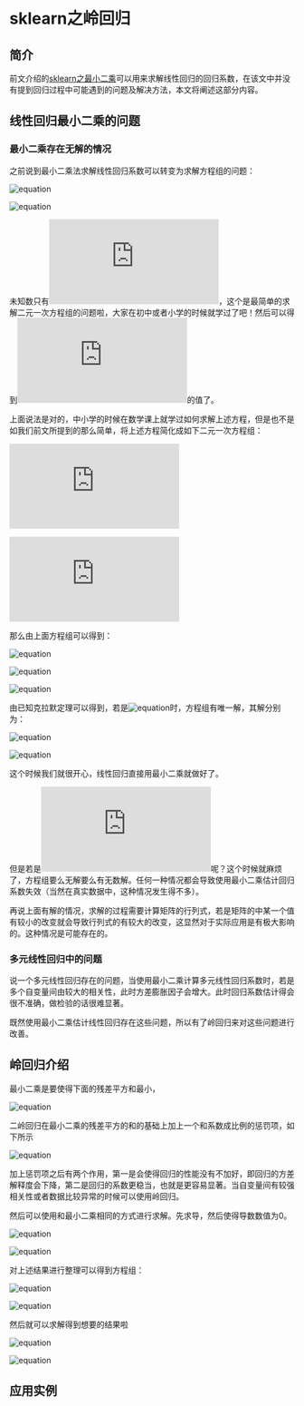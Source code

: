 # sklearn之岭回归

## 简介

前文介绍的[sklearn之最小二乘](https://github.com/NGSHotpot/sklearn/blob/master/sklearn%E4%B9%8B%E6%9C%80%E5%B0%8F%E4%BA%8C%E4%B9%98.md)可以用来求解线性回归的回归系数，在该文中并没有提到回归过程中可能遇到的问题及解决方法，本文将阐述这部分内容。


## 线性回归最小二乘的问题

### 最小二乘存在无解的情况

之前说到最小二乘法求解线性回归系数可以转变为求解方程组的问题：

![equation](http://latex.codecogs.com/gif.latex?na_0+\sum_{i=1}^{n}{x_ia_1}-\sum_{i=1}^{n}{y_i}=0)

![equation](http://latex.codecogs.com/gif.latex?a_0\sum_{i=1}^{n}{x_i}+\sum_{i=1}^{n}{x_i^2}-\sum_{i=1}^{n}{x_iy_i}=0)

未知数只有![equation](http://latex.codecogs.com/gif.latex?a_0,a_1)，这个是最简单的求解二元一次方程组的问题啦，大家在初中或者小学的时候就学过了吧！然后可以得到![equation](http://latex.codecogs.com/gif.latex?a_0,a_1)的值了。

上面说法是对的，中小学的时候在数学课上就学过如何求解上述方程，但是也不是如我们前文所提到的那么简单，将上述方程简化成如下二元一次方程组：

![equation](http://latex.codecogs.com/gif.latex?a_1x+b_1y=c_1)

![equation](http://latex.codecogs.com/gif.latex?a_2x+b_2y=c_2)

那么由上面方程组可以得到：


![equation](http://latex.codecogs.com/gif.latex?D=\begin{vmatrix}a_1&b_1\\\\a_2&b_2\end{vmatrix})

![equation](http://latex.codecogs.com/gif.latex?D_x=\begin{vmatrix}c_1&b_1\\\\c_2&b_2\end{vmatrix})

![equation](http://latex.codecogs.com/gif.latex?D_y=\begin{vmatrix}a_1&c_1\\\\a_2&c_2\end{vmatrix})

由已知克拉默定理可以得到，若是![equation](http://latex.codecogs.com/gif.latex?D\ne0)时，方程组有唯一解，其解分别为：

![equation](http://latex.codecogs.com/gif.latex?x=\frac{D_x}{D})

![equation](http://latex.codecogs.com/gif.latex?y=\frac{D_y}{D})

这个时候我们就很开心，线性回归直接用最小二乘就做好了。

但是若是![equation](http://latex.codecogs.com/gif.latex?D=0)呢？这个时候就麻烦了，方程组要么无解要么有无数解。任何一种情况都会导致使用最小二乘估计回归系数失效（当然在真实数据中，这种情况发生得不多）。

再说上面有解的情况，求解的过程需要计算矩阵的行列式，若是矩阵的中某一个值有较小的改变就会导致行列式的有较大的改变，这显然对于实际应用是有极大影响的。这种情况是可能存在的。


### 多元线性回归中的问题

说一个多元线性回归存在的问题，当使用最小二乘计算多元线性回归系数时，若是多个自变量间由较大的相关性，此时方差膨胀因子会增大。此时回归系数估计得会很不准确，做检验的话很难显著。

既然使用最小二乘估计线性回归存在这些问题，所以有了岭回归来对这些问题进行改善。

## 岭回归介绍

最小二乘是要使得下面的残差平方和最小，

![equation](http://latex.codecogs.com/gif.latex?\sum_{i=1}^{n}{\epsilon_{i}^{2}=\sum_{i=1}^{n}{\Vert\hat{Y_i}-Y_i\Vert_{2}^{2}})

二岭回归在最小二乘的残差平方的和的基础上加上一个和系数成比例的惩罚项，如下所示

![equation](http://latex.codecogs.com/gif.latex?\sum_{i=1}^{n}{\epsilon_{i}^{2}=\sum_{i=1}^{n}{\Vert\hat{Y_i}-Y_i\Vert_{2}^{2}}+\sum_{i=1}^{p}{\alpha\Vert{a_i}\Vert^{2}})

加上惩罚项之后有两个作用，第一是会使得回归的性能没有不加好，即回归的方差解释度会下降，第二是回归的系数更稳当，也就是更容易显著。当自变量间有较强相关性或者数据比较异常的时候可以使用岭回归。

然后可以使用和最小二乘相同的方式进行求解。先求导，然后使得导数数值为0。

![equation](http://latex.codecogs.com/gif.latex?\frac{dy}{da_0}=2na_0+2\sum_{i=1}^{n}{x_ia_1}-2\sum_{i=1}^{n}{y_i}+2\alpha{a_0}=0)

![equation](http://latex.codecogs.com/gif.latex?\frac{dy}{da_1}=2a_0\sum_{i=1}^{n}{x_i}+2\sum_{i=1}^{n}{x_i^2}-2\sum_{i=1}^{n}{x_iy_i}+2\alpha{a_1}=0)

对上述结果进行整理可以得到方程组：

![equation](http://latex.codecogs.com/gif.latex?(n+\alpha)a_0+\sum_{i=1}^{n}{x_ia_1}-\sum_{i=1}^{n}{y_i}=0)

![equation](http://latex.codecogs.com/gif.latex?a_0\sum_{i=1}^{n}{x_i}+(\sum_{i=1}^{n}{x_i^2}+\alpha)a_1-\sum_{i=1}^{n}{x_iy_i}=0)

然后就可以求解得到想要的结果啦

![equation](http://latex.codecogs.com/gif.latex?a_0=\frac{(\sum_{i=1}^{n}{x_i^2+\alpha)}\sum_{i=1}^{n}{y_i}-\sum_{i=1}^{n}{x_i}\sum_{i=1}^{n}{x_iy_i}}{(n+\alpha)(\sum_{i=1}^{n}{x_i^2}+\alpha)-(\sum_{i=1}^{n}{x_i})^2})

![equation](http://latex.codecogs.com/gif.latex?a_1=\frac{(n+\alpha)\sum_{i=1}^{n}{x_iy_i}-\sum_{i=1}^{n}{x_i}\sum_{i=1}^{n}{y_i}}{(n+\alpha)(\sum_{i=1}^{n}{x_i^2}+\alpha)-(\sum_{i=1}^{n}{x_i})^2})

## 应用实例


